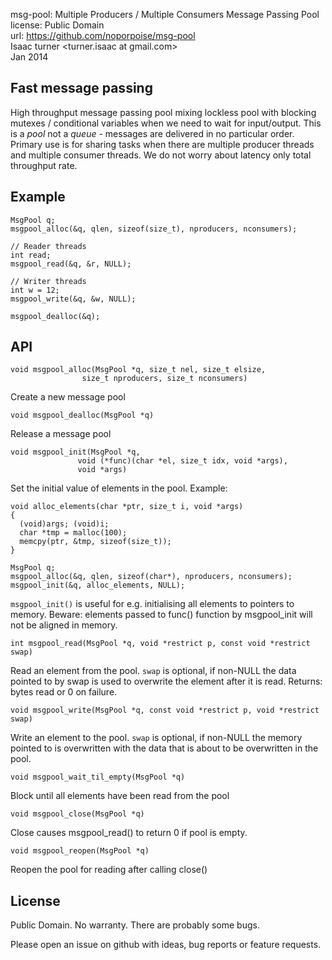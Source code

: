 msg-pool: Multiple Producers / Multiple Consumers Message Passing Pool  
license: Public Domain  
url: https://github.com/noporpoise/msg-pool  
Isaac turner <turner.isaac at gmail.com>  
Jan 2014

Fast message passing
--------------------

High throughput message passing pool mixing lockless pool with blocking mutexes
/ conditional variables when we need to wait for input/output.
This is a *pool* not a *queue* - messages are delivered in no particular order. 
Primary use is for sharing tasks when there are multiple producer threads and
multiple consumer threads.
We do not worry about latency only total throughput rate.

Example
-------

    MsgPool q;
    msgpool_alloc(&q, qlen, sizeof(size_t), nproducers, nconsumers);

    // Reader threads
    int read;
    msgpool_read(&q, &r, NULL);

    // Writer threads
    int w = 12;
    msgpool_write(&q, &w, NULL);

    msgpool_dealloc(&q);

API
---

    void msgpool_alloc(MsgPool *q, size_t nel, size_t elsize,
                    size_t nproducers, size_t nconsumers)

Create a new message pool

    void msgpool_dealloc(MsgPool *q)

Release a message pool

    void msgpool_init(MsgPool *q,
                   void (*func)(char *el, size_t idx, void *args),
                   void *args)

Set the initial value of elements in the pool. Example:

    void alloc_elements(char *ptr, size_t i, void *args)
    {
      (void)args; (void)i;
      char *tmp = malloc(100);
      memcpy(ptr, &tmp, sizeof(size_t));
    }

    MsgPool q;
    msgpool_alloc(&q, qlen, sizeof(char*), nproducers, nconsumers);
    msgpool_init(&q, alloc_elements, NULL);

`msgpool_init()` is useful for e.g. initialising all elements to pointers to memory.
Beware: elements passed to func() function by msgpool_init will not be aligned in
memory.

    int msgpool_read(MsgPool *q, void *restrict p, const void *restrict swap)

Read an element from the pool. `swap` is optional, if non-NULL the data pointed
to by swap is used to overwrite the element after it is read.
Returns: bytes read or 0 on failure.

    void msgpool_write(MsgPool *q, const void *restrict p, void *restrict swap)

Write an element to the pool.  `swap` is optional, if non-NULL the memory pointed
to is overwritten with the data that is about to be overwritten in the pool.

    void msgpool_wait_til_empty(MsgPool *q)

Block until all elements have been read from the pool

    void msgpool_close(MsgPool *q)

Close causes msgpool_read() to return 0 if pool is empty.

    void msgpool_reopen(MsgPool *q)

Reopen the pool for reading after calling close()

License
-------

Public Domain. No warranty. There are probably some bugs.

Please open an issue on github with ideas, bug reports or feature requests.
